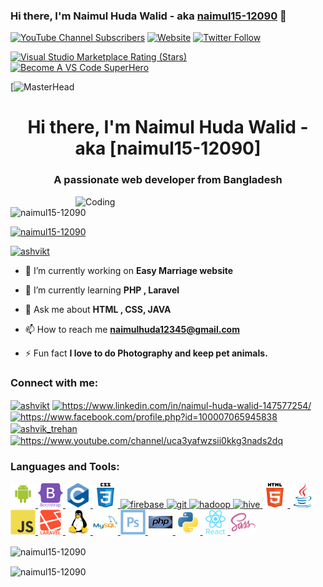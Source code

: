 ### Hi there, I'm Naimul Huda Walid - aka [naimul15-12090][youtube] 👋

[![YouTube Channel Subscribers](https://img.shields.io/youtube/channel/subscribers/UCa3YaFwzSII0kKg3Nads2dQ?logo=youtube&logoColor=red&style=for-the-badge)][youtube]
[![Website](https://img.shields.io/website?label=codeSTACKr.com&style=for-the-badge&url=https%3A%2F%2Fcodestackr.com)](https://codestackr.com)
[![Twitter Follow](https://img.shields.io/twitter/follow/codeSTACKr?color=1DA1F2&logo=twitter&style=for-the-badge)](https://twitter.com/intent/follow?original_referer=https%3A%2F%2Fgithub.com%2FcodeSTACKr&screen_name=codeSTACKr)

[![Visual Studio Marketplace Rating (Stars)](https://img.shields.io/visual-studio-marketplace/stars/codestackr.codestackr-theme?label=codeSTACKr%20VS%20Code%20Theme&logo=visualstudiocode&logoColor=ff652f&style=for-the-badge)](https://marketplace.visualstudio.com/items?itemName=codestackr.codestackr-theme)
[![Become A VS Code SuperHero](https://img.shields.io/badge/-Become%20A%20VS%20Code%20SuperHero%20%E2%86%92-gray.svg?colorB=ff652f&style=for-the-badge)](https://vsCodeHero.com)

[![MasterHead](https://www.digitalsolutionservices.com/img/services/web%20development.gif)

<h1 align="center">Hi there, I'm Naimul Huda Walid - aka [naimul15-12090]</h1>
<h3 align="center">A passionate web developer from Bangladesh</h3>

<img align="right" alt="Coding" width="400" src="https://cdn.dribbble.com/users/1162077/screenshots/3848914/programmer.gif">

<p align="left"> <img src="https://komarev.com/ghpvc/?username=naimul15-12090&label=Profile%20views&color=0e75b6&style=flat" alt="naimul15-12090" /> </p>

<p align="left"> <a href="https://github.com/ryo-ma/github-profile-trophy"><img src="https://github-profile-trophy.vercel.app/?username=naimul15-12090" alt="naimul15-12090" /></a> </p>

<p align="left"> <a href="https://twitter.com/ashvikt" target="blank"><img src="https://img.shields.io/twitter/follow/ashvikt?logo=twitter&style=for-the-badge" alt="ashvikt" /></a> </p>

- 🔭 I’m currently working on **Easy Marriage website**

- 🌱 I’m currently learning **PHP , Laravel**

- 💬 Ask me about **HTML , CSS, JAVA**

- 📫 How to reach me **naimulhuda12345@gmail.com**

- ⚡ Fun fact **I love to do Photography and keep pet animals.**

<h3 align="left">Connect with me:</h3>
<p align="left">
<a href="https://twitter.com/ashvikt" target="blank"><img align="center" src="https://raw.githubusercontent.com/rahuldkjain/github-profile-readme-generator/master/src/images/icons/Social/twitter.svg" alt="ashvikt" height="30" width="40" /></a>
<a href="https://linkedin.com/in/https://www.linkedin.com/in/naimul-huda-walid-147577254/" target="blank"><img align="center" src="https://raw.githubusercontent.com/rahuldkjain/github-profile-readme-generator/master/src/images/icons/Social/linked-in-alt.svg" alt="https://www.linkedin.com/in/naimul-huda-walid-147577254/" height="30" width="40" /></a>
<a href="https://fb.com/https://www.facebook.com/profile.php?id=100007065945838" target="blank"><img align="center" src="https://raw.githubusercontent.com/rahuldkjain/github-profile-readme-generator/master/src/images/icons/Social/facebook.svg" alt="https://www.facebook.com/profile.php?id=100007065945838" height="30" width="40" /></a>
<a href="https://instagram.com/ashvik_trehan" target="blank"><img align="center" src="https://raw.githubusercontent.com/rahuldkjain/github-profile-readme-generator/master/src/images/icons/Social/instagram.svg" alt="ashvik_trehan" height="30" width="40" /></a>
<a href="https://www.youtube.com/c/https://www.youtube.com/channel/uca3yafwzsii0kkg3nads2dq" target="blank"><img align="center" src="https://raw.githubusercontent.com/rahuldkjain/github-profile-readme-generator/master/src/images/icons/Social/youtube.svg" alt="https://www.youtube.com/channel/uca3yafwzsii0kkg3nads2dq" height="30" width="40" /></a>
</p>

<h3 align="left">Languages and Tools:</h3>
<p align="left"> <a href="https://developer.android.com" target="_blank" rel="noreferrer"> <img src="https://raw.githubusercontent.com/devicons/devicon/master/icons/android/android-original-wordmark.svg" alt="android" width="40" height="40"/> </a> <a href="https://getbootstrap.com" target="_blank" rel="noreferrer"> <img src="https://raw.githubusercontent.com/devicons/devicon/master/icons/bootstrap/bootstrap-plain-wordmark.svg" alt="bootstrap" width="40" height="40"/> </a> <a href="https://www.cprogramming.com/" target="_blank" rel="noreferrer"> <img src="https://raw.githubusercontent.com/devicons/devicon/master/icons/c/c-original.svg" alt="c" width="40" height="40"/> </a> <a href="https://www.w3schools.com/css/" target="_blank" rel="noreferrer"> <img src="https://raw.githubusercontent.com/devicons/devicon/master/icons/css3/css3-original-wordmark.svg" alt="css3" width="40" height="40"/> </a> <a href="https://firebase.google.com/" target="_blank" rel="noreferrer"> <img src="https://www.vectorlogo.zone/logos/firebase/firebase-icon.svg" alt="firebase" width="40" height="40"/> </a> <a href="https://git-scm.com/" target="_blank" rel="noreferrer"> <img src="https://www.vectorlogo.zone/logos/git-scm/git-scm-icon.svg" alt="git" width="40" height="40"/> </a> <a href="https://hadoop.apache.org/" target="_blank" rel="noreferrer"> <img src="https://www.vectorlogo.zone/logos/apache_hadoop/apache_hadoop-icon.svg" alt="hadoop" width="40" height="40"/> </a> <a href="https://hive.apache.org/" target="_blank" rel="noreferrer"> <img src="https://www.vectorlogo.zone/logos/apache_hive/apache_hive-icon.svg" alt="hive" width="40" height="40"/> </a> <a href="https://www.w3.org/html/" target="_blank" rel="noreferrer"> <img src="https://raw.githubusercontent.com/devicons/devicon/master/icons/html5/html5-original-wordmark.svg" alt="html5" width="40" height="40"/> </a> <a href="https://www.java.com" target="_blank" rel="noreferrer"> <img src="https://raw.githubusercontent.com/devicons/devicon/master/icons/java/java-original.svg" alt="java" width="40" height="40"/> </a> <a href="https://developer.mozilla.org/en-US/docs/Web/JavaScript" target="_blank" rel="noreferrer"> <img src="https://raw.githubusercontent.com/devicons/devicon/master/icons/javascript/javascript-original.svg" alt="javascript" width="40" height="40"/> </a> <a href="https://laravel.com/" target="_blank" rel="noreferrer"> <img src="https://raw.githubusercontent.com/devicons/devicon/master/icons/laravel/laravel-plain-wordmark.svg" alt="laravel" width="40" height="40"/> </a> <a href="https://www.linux.org/" target="_blank" rel="noreferrer"> <img src="https://raw.githubusercontent.com/devicons/devicon/master/icons/linux/linux-original.svg" alt="linux" width="40" height="40"/> </a> <a href="https://www.mysql.com/" target="_blank" rel="noreferrer"> <img src="https://raw.githubusercontent.com/devicons/devicon/master/icons/mysql/mysql-original-wordmark.svg" alt="mysql" width="40" height="40"/> </a> <a href="https://www.photoshop.com/en" target="_blank" rel="noreferrer"> <img src="https://raw.githubusercontent.com/devicons/devicon/master/icons/photoshop/photoshop-line.svg" alt="photoshop" width="40" height="40"/> </a> <a href="https://www.php.net" target="_blank" rel="noreferrer"> <img src="https://raw.githubusercontent.com/devicons/devicon/master/icons/php/php-original.svg" alt="php" width="40" height="40"/> </a> <a href="https://www.python.org" target="_blank" rel="noreferrer"> <img src="https://raw.githubusercontent.com/devicons/devicon/master/icons/python/python-original.svg" alt="python" width="40" height="40"/> </a> <a href="https://reactjs.org/" target="_blank" rel="noreferrer"> <img src="https://raw.githubusercontent.com/devicons/devicon/master/icons/react/react-original-wordmark.svg" alt="react" width="40" height="40"/> </a> <a href="https://sass-lang.com" target="_blank" rel="noreferrer"> <img src="https://raw.githubusercontent.com/devicons/devicon/master/icons/sass/sass-original.svg" alt="sass" width="40" height="40"/> </a> </p>

<p><img align="center" src="https://github-readme-stats.vercel.app/api/top-langs?username=naimul15-12090&show_icons=true&locale=en&layout=compact" alt="naimul15-12090" /></p>

<p><img align="center" src="https://github-readme-streak-stats.herokuapp.com/?user=naimul15-12090&" alt="naimul15-12090" /></p>

[website]: https://www.youtube.com/channel/UCa3YaFwzSII0kKg3Nads2dQ
[course]: https://www.youtube.com/watch?v=d7V-hfNTadk&list=PLiHEqXi_tR3Ko-R1ShTI2fleL7U7qQIdw
[twitter]: https://twitter.com/AshvikT
[youtube]: https://www.youtube.com/channel/UCa3YaFwzSII0kKg3Nads2dQ
[instagram]: https://www.instagram.com/nrtfirms
[linkedin]: https://www.linkedin.com/in/naimul-huda-walid-147577254
[webdevplaylist]: https://www.youtube.com/watch?v=d7V-hfNTadk&list=PLiHEqXi_tR3Ko-R1ShTI2fleL7U7qQIdw
[jsplaylist]: https://www.youtube.com/watch?v=d7V-hfNTadk&list=PLiHEqXi_tR3Ko-R1ShTI2fleL7U7qQIdw
[cssplaylist]: https://www.youtube.com/watch?v=d7V-hfNTadk&list=PLiHEqXi_tR3Ko-R1ShTI2fleL7U7qQIdw
[reactplaylist]: https://www.youtube.com/channel/UCa3YaFwzSII0kKg3Nads2dQ/playlists?view=50&sort=dd&shelf_id=3

<!---
naimul15-12090/naimul15-12090 is a ✨ special ✨ repository because its `README.md` (this file) appears on your GitHub profile.
You can click the Preview link to take a look at your changes.
--->
